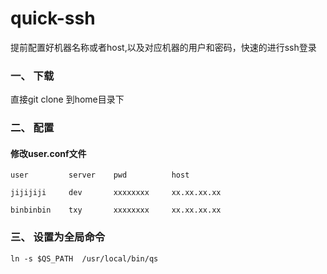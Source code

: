 # quick-ssh
提前配置好机器名称或者host,以及对应机器的用户和密码，快速的进行ssh登录 
### 一、 下载
直接git clone 到home目录下
### 二、 配置

#### 修改user.conf文件
    user         server    pwd          host

    jijijiji     dev       xxxxxxxx     xx.xx.xx.xx

    binbinbin    txy       xxxxxxxx     xx.xx.xx.xx
### 三、 设置为全局命令

```
ln -s $QS_PATH  /usr/local/bin/qs
```

